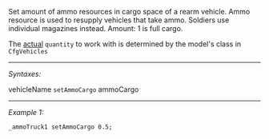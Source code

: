Set amount of ammo resources in cargo space of a rearm vehicle. Ammo resource is used to resupply vehicles that take ammo. Soldiers use individual magazines instead. Amount: 1 is full cargo.

The <u>actual</u> `quantity` to work with is determined by the model's class in `CfgVehicles`


---
*Syntaxes:*

vehicleName `setAmmoCargo` ammoCargo

---
*Example 1:*

```sqf
_ammoTruck1 setAmmoCargo 0.5;
```